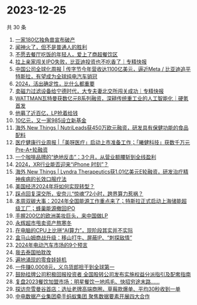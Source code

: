 # 2023-12-25

共 30 条

<!-- BEGIN 36KR -->
<!-- 最后更新时间 2023-12-25 07:04:31 +0800 -->
1. [一家180亿独角兽宣布破产](https://36kr.com/p/2573090979194498)
1. [闻神火了，但不是普通人的胜利](https://36kr.com/p/2573968321701512)
1. [不愿去餐厅吃饭的年轻人，爱上了商超餐饮区](https://36kr.com/p/2573305522234752)
1. [拉上亲家闯关IPO失败，比亚迪投资也不吃香了｜专精快报](https://36kr.com/p/2574092620490115)
1. [中国公司全球化周报 | 传字节今年营收达1100亿美元，逼近Meta / 比亚迪追平特斯拉，有望成为全球纯电汽车销冠](https://36kr.com/p/2573183146321288)
1. [2024，活出确定性，比什么都重要](https://36kr.com/p/2573378223089288)
1. [卖磁力过滤设备给宁德时代，大专夫妻北交所闯关成功｜专精快报](https://36kr.com/p/2574090521962120)
1. [WATTMAN瓦特曼获数亿元B系列融资，深耕传统重工业的人工智能化｜硬氪首发](https://36kr.com/p/2574085077280133)
1. [他募了近百亿，LP抢着给钱](https://36kr.com/p/2572831914730882)
1. [10亿元，又一家985设立新基金](https://36kr.com/p/2574382712186500)
1. [海外 New Things | NutriLeads获450万欧元融资，研发具有保健功能的食品配料](https://36kr.com/p/2573027005425027)
1. [医疗健康行业周报 |「美呀医疗」启动上市准备工作；「曦健科技」获数千万元Pre-A+轮融资](https://36kr.com/p/2572009871189641)
1. [一个咖啡品牌的“绝地反击”：3个月，从营业额腰斩到全线盈利](https://36kr.com/p/2545780088399368)
1. [2024，XR行业能否迎来“iPhone 时刻”？](https://36kr.com/p/2573315170312322)
1. [海外 New Things | Lyndra Therapeutics获1.01亿美元E轮融资，研发治疗精神疾病的长效口服疗法](https://36kr.com/p/2573031235298944)
1. [美国经济2024年将如何实现转型？](https://36kr.com/p/2572824308442761)
1. [踩点回复深交所，安奈儿“惊魂”72小时，跨界算力惹祸？](https://36kr.com/p/2572684541206406)
1. [本周双碳大事：2024年全国能源工作重点来了；特斯拉正式启动上海储能超级工厂；蜂巢能源撤回IPO](https://36kr.com/p/2574301377848962)
1. [手握200亿的欧洲美妆巨头，来中国做LP](https://36kr.com/p/2574244396574338)
1. [永辉超市甩卖资产熬寒冬](https://36kr.com/p/2572017376976770)
1. [在电脑的CPU上比拼“AI算力”，现阶段其实并不实际](https://36kr.com/p/2573442207556992)
1. [盒马山姆商战升级：移山打牛、屏蔽IP、“刺探敌情”](https://36kr.com/p/2572014922883206)
1. [2024年电动汽车市场的9个预言](https://36kr.com/p/2571941295171204)
1. [我去泰国拍耽改](https://36kr.com/p/2550699471935618)
1. [遍地涌现的零食娃娃机](https://36kr.com/p/2571914739918211)
1. [一件赚0.0008元，义乌货郎担干到全球第一](https://36kr.com/p/2547873654708608)
1. [鼓励挂牌公司积极回报投资者 全国股转公司发布实施权益分派指引及配套指南](https://36kr.com/p/2572625052558979)
1. [复盘2023餐饮加盟市场：明星餐饮一地鸡毛、快招穷途末路……](https://36kr.com/p/2572994254331783)
1. [探访奈雪曼谷首店：选址老牌高端商圈，草莓款爆单、平均30秒收到一单](https://36kr.com/p/2550425847126407)
1. [中电数据产业集团牵手蚂蚁集团 聚焦数据要素开展四大合作](https://36kr.com/p/2574484863821448)
<!-- END 36KR -->